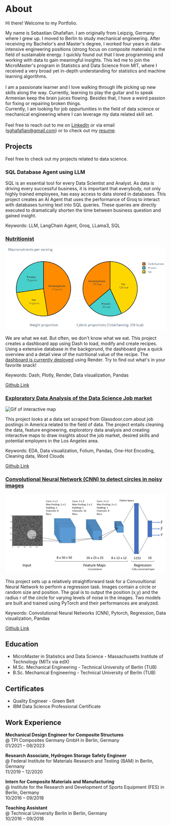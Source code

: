 # About

Hi there! Welcome to my Portfolio.

My name is Sebastian Ghafafian. I am originally from Leipzig, Germany where I grew up. I moved to Berlin to study mechanical engineering. After receiving my Bachelor's and Master's degree, I worked four years in data-intensive engineering positions (strong focus on composite materials) in the field of sustainable energy. I quickly found out that I love programming and working with data to gain meaningful insights. This led me to join the MicroMaster's program in Statistics and Data Science from MIT, where I received a very broad yet in-depth understanding for statistics and machine learning algorithms. \
\
I am a passionate learner and I love walking through life picking up new skills along the way. Currently, learning to play the guitar and to speak Armenian keep the brain juices flowing. Besides that, I have a weird passion for fixing or repairing broken things.
\
Currently, I am looking for job oppurtunities in the field of data science or mechanical engineering where I can leverage my data related skill set. \
\
Feel free to reach out to me on [LinkedIn](https://www.linkedin.com/in/sebastian-ghafafian) or via email (sghafafian@gmail.com) or to check out my [resume](https://github.com/SebastianGhafafian/Portfolio/blob/main/docs/assets/resume/CV_SebastianGhafafian.pdf). 



## Projects

Feel free to check out my projects related to data science. 

### SQL Database Agent using LLM

SQL is an essential tool for every Data Scientist and Analyst. As data is driving every successful business, it is important that everybody, not only highly trained employees, has easy access to data stored in databases. This project creates an AI Agent that uses the performance of Groq to interact with databases turning text into SQL queries. These queries are directly executed to dramatically shorten the time between business question and gained insight.

Keywords: LLM, LangChain Agent, Groq, LLama3, SQL 

### [Nutritionist](https://github.com/SebastianGhafafian/Nutritionist)

<img src="./docs/assets/images/Pie.PNG" alt="Pie Chart" width="500"/>

We are what we eat. But often, we don't know what we eat. This project creates a dashboard app using Dash to load, modify and create recipes. Using a extensive database in the backgorund, the dashboard give a quick overview and a detail view of the nutritional value of the recipe. The [dashboard is currently deployed](https://nutritionist-yrrn.onrender.com/) using Render. Try to find out what's in your favorite snack!

Keywords: Dash, Plotly, Render, Data visualization, Pandas

[Github Link](https://github.com/SebastianGhafafian/Nutritionist)

### [Exploratory Data Analysis of the Data Science Job market](https://sebastianghafafian.github.io/Portfolio/EDA.html)

<img src="./docs/assets/images/map_interactive.gif" alt="Gif of interactive map" width="500"/>

This project looks at a data set scraped from Glassdoor.com about job postings in America related to the field of data. The project entails cleaning the data, feature engineering, exploratory data analysis and creating interactive maps to draw insights about the job market, desired skills and potential employers in the Los Angeles area.

Keywords: EDA, Data visualization, Folium, Pandas, One-Hot Encoding, Cleaning data, Word Clouds

[Github Link](https://github.com/SebastianGhafafian/EDA_Data_Science_Job_Market)


### [Convolutional Neural Network (CNN) to detect circles in noisy images](https://sebastianghafafian.github.io/Portfolio/Circle_CNN.html)

<img src="./Circle_CNN_files/CustomCNN3.png" alt="CustomCNN3" width="500"/>

This project sets up a relatively straightforward task for a Convoultional Neural Network to perform a regression task. Images contain a circle or random size and position. The goal is to output the position (x,y) and the radius r of the circle for varying levels of noise in the images. Two models are built and trained using PyTorch and their performances are analyzed.

Keywords: Convolutional Neural Networks (CNN), Pytorch, Regression, Data visualization, Pandas

[Github Link](https://github.com/SebastianGhafafian/Circle_CNN)
  
## Education

* MicroMaster in Statistics and Data Science - Massachusetts Institute of Technology (MITx via edX)
* M.Sc. Mechanical Engineering - Technical University of Berlin (TUB)
* B.Sc. Mechanical Engineering - Technical University of Berlin (TUB)

## Certificates

* Quality Engineer - Green Belt
* IBM Data Science Professional Certificate
  
## Work Experience

**Mechanical Design Engineer for Composite Structures** \
@ TPI Composites Germany GmbH in Berlin, Germany\
01/2021 – 08/2023 

**Research Associate, Hydrogen Storage Safety Engineer** \
@ Federal Institute for Materials Research and Testing (BAM) in Berlin, Germany\
11/2019 – 12/2020 

**Intern for Composite Materials and Manufacturing** \
@ Institute for the Research and Development of Sports Equipment (FES) in Berlin, Germany\
10/2016 – 09/2018

**Teaching Assistant** \
@ Technical University Berlin in Berlin, Germany\
10/2016 – 09/2018


